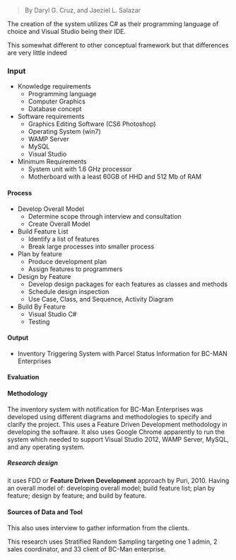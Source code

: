 > By Daryl G. Cruz, and Jaeziel L. Salazar

The creation of the system utilizes C# as their programming language of choice and Visual Studio being their IDE.

This somewhat different to other conceptual framework but that differences are very little indeed

### Input

-   Knowledge requirements
    -   Programming language
    -   Computer Graphics
    -   Database concept
-   Software requirements
    -   Graphics Editing Software (CS6 Photoshop)
    -   Operating System (win7)
    -   WAMP Server
    -   MySQL
    -   Visual Studio
-   Minimum Requirements
    -   System unit with 1.6 GHz processor
    -   Motherboard with a least 60GB of HHD and 512 Mb of RAM

#### Process

-   Develop Overall Model
    -   Determine scope through interview and consultation
    -   Create Overall Model
-   Build Feature List
    -   Identify a list of features
    -   Break large processes into smaller process
-   Plan by feature
    -   Produce development plan
    -   Assign features to programmers
-   Design by Feature
    -   Develop design packages for each features as classes and methods
    -   Schedule design inspection
    -   Use Case, Class, and Sequence, Activity Diagram
-   Build By Feature
    -   Visual Studio C#
    -   Testing

#### Output

-   Inventory Triggering System with Parcel Status Information for BC-MAN Enterprises

#### Evaluation

#### Methodology

The inventory system with notification for BC-Man Enterprises was developed using different diagrams and methodologies to specify and clarify the project. This uses a Feature Driven Development methodology in developing the software. It also uses Google Chrome apparently to run the system which needed to support Visual Studio 2012, WAMP Server, MySQL, and any operating system.

##### Research design

it uses FDD or **Feature Driven Development** approach by Puri, 2010. Having an overall model of: developing overall model; build feature list; plan by feature; design by feature; and build by feature.

#### Sources of Data and Tool

This also uses interview to gather information from the clients.

This research uses Stratified Random Sampling targeting one 1 admin, 2 sales coordinator, and 33 client of BC-Man enterprise.
